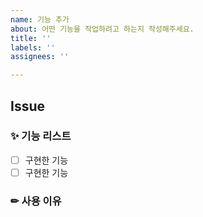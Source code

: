 ```yaml
---
name: 기능 추가
about: 어떤 기능을 작업하려고 하는지 작성해주세요.
title: ''
labels: ''
assignees: ''

---
```


## **Issue**

### ✨ 기능 리스트
- [ ] 구현한 기능
- [ ] 구현한 기능

### ✏ 사용 이유
